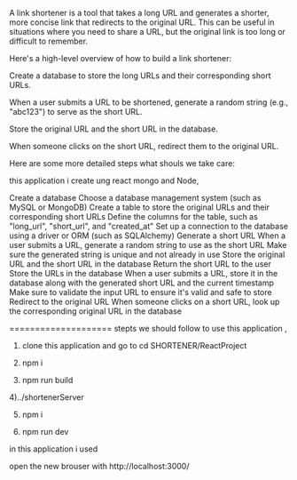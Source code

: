 A link shortener is a tool that takes a long URL and generates a shorter, more concise link that redirects to the original URL. This can be useful in situations where you need to share a URL, but the original link is too long or difficult to remember.

Here's a high-level overview of how to build a link shortener:

Create a database to store the long URLs and their corresponding short URLs.

When a user submits a URL to be shortened, generate a random string (e.g., "abc123") to serve as the short URL.

Store the original URL and the short URL in the database.

When someone clicks on the short URL, redirect them to the original URL.

Here are some more detailed steps what shouls we take care:


this  application i create ung react mongo and Node,


Create a database
Choose a database management system (such as MySQL or MongoDB)
Create a table to store the original URLs and their corresponding short URLs
Define the columns for the table, such as "long_url", "short_url", and "created_at"
Set up a connection to the database using a driver or ORM (such as SQLAlchemy)
Generate a short URL
When a user submits a URL, generate a random string to use as the short URL
Make sure the generated string is unique and not already in use
Store the original URL and the short URL in the database
Return the short URL to the user
Store the URLs in the database
When a user submits a URL, store it in the database along with the generated short URL and the current timestamp
Make sure to validate the input URL to ensure it's valid and safe to store
Redirect to the original URL
When someone clicks on a short URL, look up the corresponding original URL in the database


====================
stepts we should follow to use this application ,
1) clone this application and go to
    cd SHORTENER/ReactProject
2) npm i

3) npm run build

4)../shortenerServer

5) npm i

6) npm run dev


in this application i used


open the new brouser with   http://localhost:3000/



